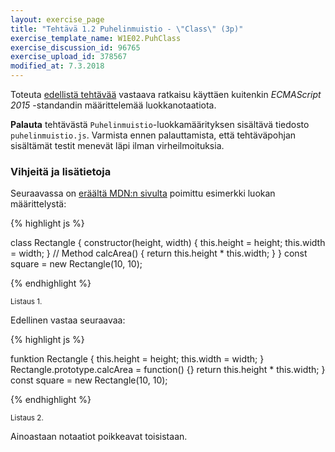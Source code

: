 ```yaml
---
layout: exercise_page
title: "Tehtävä 1.2 Puhelinmuistio - \"Class\" (3p)"
exercise_template_name: W1E02.PuhClass
exercise_discussion_id: 96765
exercise_upload_id: 378567
modified_at: 7.3.2018
---
```


Toteuta [edellistä tehtävää](../tehtava11) vastaava ratkaisu käyttäen kuitenkin *ECMAScript 2015* -standandin määrittelemää luokkanotaatiota.

**Palauta** tehtävästä `Puhelinmuistio`-luokkamäärityksen sisältävä tiedosto `puhelinmuistio.js`. Varmista ennen palauttamista, että tehtäväpohjan sisältämät testit menevät läpi ilman virheilmoituksia.

### Vihjeitä ja lisätietoja

Seuraavassa on [eräältä MDN:n sivulta](https://developer.mozilla.org/en-US/docs/Web/JavaScript/Reference/Classes) poimittu esimerkki luokan määrittelystä:

{% highlight js %}

class Rectangle {
  constructor(height, width) {
    this.height = height;
    this.width = width;
  }
  // Method
  calcArea() {
    return this.height * this.width;
  }
}
const square = new Rectangle(10, 10);

{% endhighlight %}

<small>Listaus 1.</small>

Edellinen vastaa seuraavaa:

{% highlight js %}

funktion Rectangle {
    this.height = height;
    this.width = width;
}
Rectangle.prototype.calcArea = function() {}
  return this.height * this.width;
}
const square = new Rectangle(10, 10);

{% endhighlight %}

<small>Listaus 2.</small>

Ainoastaan notaatiot poikkeavat toisistaan.
